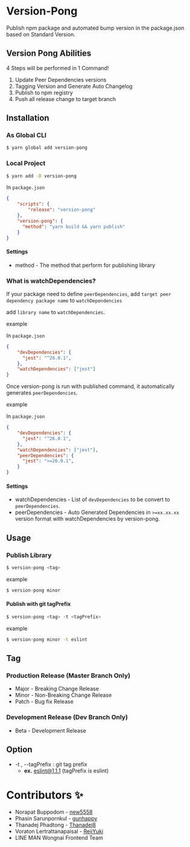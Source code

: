 # Version-Pong

Publish npm package and automated bump version in the package.json based on Standard Version.

## Version Pong Abilities

4 Steps will be performed in 1 Command!

1. Update Peer Dependencies versions
2. Tagging Version and Generate Auto Changelog
3. Publish to npm registry
4. Push all release change to target branch

## Installation

### As Global CLI

```bash
$ yarn global add version-pong
```

### Local Project

```bash
$ yarn add -D version-pong
```

In `package.json`

```json
{
    "scripts": {
        "release": "version-pong"
    },
    "version-pong": {
      "method": "yarn build && yarn publish"
    }
}
```

#### Settings

* method - The method that perform for publishing library

### What is watchDependencies? 

If your package need to define `peerDependencies`, add `target peer dependency package name` to `watchDependencies`

add `library name` to `watchDependencies`.

example

In `package.json`

```json
{
    "devDependencies": {
      "jest": "^26.0.1",
    },
    "watchDependencies": ["jest"]
}
```

Once version-pong is run with published command, it automatically generates `peerDependencies`.

example

In `package.json`

```json
{
    "devDependencies": {
      "jest": "^26.0.1",
    },
    "watchDependencies": ["jest"],
    "peerDependencies": {
      "jest": ">=26.0.1",
    }
}
```

#### Settings

* watchDependencies - List of `devDependencies` to be convert to `peerDependencies`.
* peerDependencies -  Auto Generated Dependencies in `>=xx.xx.xx` version format with watchDependencies by version-pong.

## Usage

### Publish Library

```bash
$ version-pong <tag>
```

example

```bash
$ version-pong minor
```

#### Publish with git tagPrefix

```bash
$ version-pong <tag> -t <tagPrefix>
```

example

```bash
$ version-pong minor -t eslint
```

## Tag

### Production Release (Master Branch Only)

* Major - Breaking Change Release
* Minor - Non-Breaking Change Release
* Patch - Bug fix Release

### Development Release (Dev Branch Only)

* Beta - Development Release

## Option

- -t , --tagPrefix : git tag prefix
  - **ex.** eslint@1.1.1 (tagPrefix is eslint)


# Contributors ✨

* Norapat Buppodom - [new5558](https://github.com/new5558)
* Phasin Sarunpornkul - [gunhappy](https://github.com/gunhappy)
* Thanadej Phadtong - [Thanadej8](https://github.com/Thanadej8)
* Voraton Lertrattanapaisal - [ReiiYuki](https://github.com/ReiiYuki)
* LINE MAN Wongnai Frontend Team
